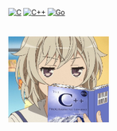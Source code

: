 [![C](https://img.shields.io/badge/C-00599C?style=for-the-badge&logo=c&logoColor=white)](#)
[![C++](https://img.shields.io/badge/C++-%2300599C.svg?style=for-the-badge&logo=c%2B%2B&logoColor=white)](#)
[![Go](https://img.shields.io/badge/Go-%2300ADD8?style=for-the-badge&logo=go&logoColor=white)](#)

###

<br clear="both">

<img src="https://raw.githubusercontent.com/strathidden/strathidden/main/Tateishi_Shima_CPP.jpg" style="width:40%;" />

###
